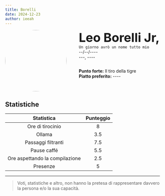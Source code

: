 ```yaml
---
title: Borelli
date: 2024-12-23
author: ieeah
---
```


<div class="player-header" style="display: flex;">
  <div class="player-avatar" style="margin-inline-end: 40px;">
    <img src="https://robohash.org/borelli" width="200px" height="200px" style="border-radius: 50%; aspect-ratio: 1; border: 15px solid #var(--accent); object-fit: contain; object-position: center;" />
  </div>
  <div class="player-info">
    <p class="player-name" style="margin-block: 0; font-size: 2.5rem; font-weight: bold; display: inline-block;" id="player-name">Leo Borelli Jr,</p>
    <code style="display: inline-block;">Un giorno avrò un nome tutto mio</code>
    <p class="player-age" style="margin-block: 0;">--/--/----</p>
    <p class="player-office" style="margin-block: 0;">---, ----</p>
    <div class="player-specials" style="margin-block: 1.75rem 0;">
      <p class="player-office" style="margin-block: 0;">
        <span style="font-weight: bold">Punto forte:</span>
        <span style="">Il tiro della tigre</span>
      </p>
      <p class="player-office" style="margin-block: 0;">
        <span style="font-weight: bold">Piatto preferito:</span>
        <span style="">----</span>
      </p>
    </div>
  </div>
</div>

## Statistiche

|           Statistica           | Punteggio |
|:------------------------------:|:---------:|
|        Ore di tirocinio        |     8     |
|             Ollama             |    3.5    |
|       Passaggi filtranti       |    7.5    |
|          Pause caffé           |    5.5    |
| Ore aspettando la compilazione |    2.5    |
|            Presenze            |     5     |

---

> Voti, statistiche e altro, non hanno la pretesa di rappresentare davvero la persona e/o la sua capacità.
